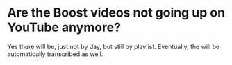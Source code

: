 # Are the Boost videos not going up on YouTube anymore?

Yes there will be, just not by day, but still by playlist. Eventually,
the will be automatically transcribed as well.
